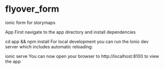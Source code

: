 # flyover_form
ionic form for storymaps


App
First navigate to the app directory and install dependencies

cd app && npm install
For local development you can run the Ionic dev server which includes automatic reloading:

ionic serve
You can now open your browser to http://localhost:8100 to view the app
